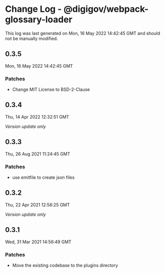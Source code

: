 # Change Log - @digigov/webpack-glossary-loader

This log was last generated on Mon, 16 May 2022 14:42:45 GMT and should not be manually modified.

## 0.3.5
Mon, 16 May 2022 14:42:45 GMT

### Patches

- Change MIT License to BSD-2-Clause

## 0.3.4
Thu, 14 Apr 2022 12:32:51 GMT

_Version update only_

## 0.3.3
Thu, 26 Aug 2021 11:24:45 GMT

### Patches

- use emitfile to create json files

## 0.3.2
Thu, 22 Apr 2021 12:56:25 GMT

_Version update only_

## 0.3.1
Wed, 31 Mar 2021 14:56:49 GMT

### Patches

- Move the existing codebase to the plugins directory

